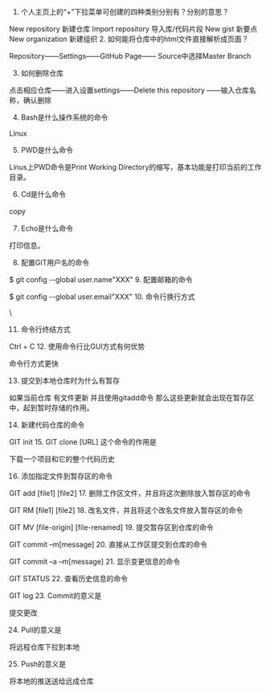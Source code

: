 1.	个人主页上的“+”下拉菜单可创建的四种类别分别有？分别的意思？

New repository 新建仓库
Import repository 导入库/代码片段
New gist 新要点
New organization 新建组织
2.	如何能将仓库中的html文件直接解析成页面？

Repository——Settings——GitHub Page—— Source中选择Master Branch

3.	如何删除仓库

点击相应仓库——进入设置settings——Delete this repository ——输入仓库名称，确认删除

4.	Bash是什么操作系统的命令

Linux

5.	PWD是什么命令

Linus上PWD命令是Print Working Directory的缩写，基本功能是打印当前的工作目录。

6.	Cd是什么命令

copy　

7.	Echo是什么命令

打印信息。

8.	配置GIT用户名的命令

$ git config --global user.name"XXX" 
9.	配置邮箱的命令

$ git config --global user.email"XXX"
10.	命令行换行方式

\

11.	命令行终结方式

Ctrl + C
12.	使用命令行比GUI方式有何优势

命令行方式更快

13.	提交到本地仓库时为什么有暂存

如果当前仓库 有文件更新 并且使用gitadd命令 那么这些更新就会出现在暂存区中，起到暂时存储的作用。

14.	新建代码仓库的命令

GIT init
15.	GIT clone [URL] 这个命令的作用是

下载一个项目和它的整个代码历史

16.	添加指定文件到暂存区的命令

GIT add [file1] [file2]
17.	删除工作区文件，并且将这次删除放入暂存区的命令

GIT RM [file1] [file2]
18.	改名文件，并且将这个改名文件放入暂存区的命令

GIT MV [file-origin] [file-renamed]
19.	提交暂存区到仓库的命令

GIT commit –m[message]
20.	直接从工作区提交到仓库的命令

GIT commit –a –m[message]
21.	显示变更信息的命令

GIT STATUS
22.	查看历史信息的命令

GIT log
23.	Commit的意义是

提交更改

24.	Pull的意义是

将远程仓库下拉到本地

25.	Push的意义是

将本地的推送送给远成仓库

